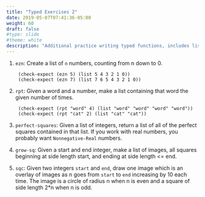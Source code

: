 ```yaml
---
title: "Typed Exercises 2"
date: 2019-05-07T07:41:36-05:00
weight: 60
draft: false
#type: slide
#theme: white
description: "Additional practice writing typed functions, includes lists and recursion."
---
```


1. `ezn`: Create a list of `n` numbers, counting from n down to 0.

        (check-expect (ezn 5) (list 5 4 3 2 1 0))
        (check-expect (ezn 7) (list 7 6 5 4 3 2 1 0))
        
2. `rpt`: Given a word and a number, make a list containing that word
   the given number of times.
   
        (check-expect (rpt "word" 4) (list "word" "word" "word" "word"))
        (check-expect (rpt "cat" 2) (list "cat" "cat"))
        
3. `perfect-squares`: Given a list of integers, return a list of all
   of the perfect squares contained in that list. If you work with
   real numbers, you probably want `Nonnegative-Real` numbers.
   
4. `grow-sq`: Given a start and end integer, make a list of images,
   all squares beginning at side length start, and ending at side
   length <= end.
   
5. `sqc`: Given two integers `start` and `end`, draw one image which
   is an overlay of images as n goes from `start` to `end` increasing
   by 10 each time. The image is a circle of radius n when n is even
   and a square of side length 2*n when n is odd.

